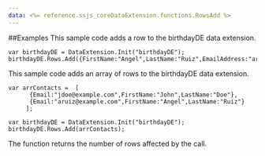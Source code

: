 ```yaml
---
data: <%= reference.ssjs_coreDataExtension.functions.RowsAdd %>
---
```


##Examples
This sample code adds a row to the birthdayDE data extension.
```
var birthdayDE = DataExtension.Init("birthdayDE");
birthdayDE.Rows.Add({FirstName:"Angel",LastName:"Ruiz",EmailAddress:"aruiz@example.com",Age:24,Birthday:"11/29/1980"});
```
This sample code adds an array of rows to the birthdayDE data extension.
```
var arrContacts =  [
      {Email:"jdoe@example.com",FirstName:"John",LastName:"Doe"},
      {Email:"aruiz@example.com",FirstName:"Angel",LastName:"Ruiz"}
     ];

var birthdayDE = DataExtension.Init("birthdayDE");
birthdayDE.Rows.Add(arrContacts);
```
The function returns the number of rows affected by the call.
